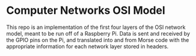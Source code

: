 # Computer Networks OSI Model

This repo is an implementation of the first four layers of the OSI network model, meant to be run off of a Raspberry Pi.  Data is sent and received by the GPIO pins on the Pi, and translated into and from Morse code with the appropriate information for each network layer stored in headers.
